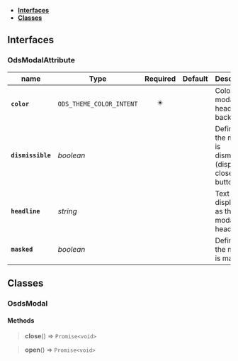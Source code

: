 * [**Interfaces**](#interfaces)
* [**Classes**](#classes)

## Interfaces

### OdsModalAttribute
|name | Type | Required | Default | Description|
|---|---|:---:|---|---|
|**`color`** | `ODS_THEME_COLOR_INTENT` | ✴️ |  | Color of the modal's header background|
|**`dismissible`** | _boolean_ |  |  | Defines if the modal is dismissible (displays a close button)|
|**`headline`** | _string_ |  |  | Text displayed as the modal's headline|
|**`masked`** | _boolean_ |  |  | Defines if the modal is masked|

## Classes

### OsdsModal
#### Methods
> **close**() => `Promise<void>`


> **open**() => `Promise<void>`

